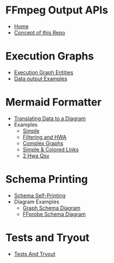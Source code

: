 <!-- First line gets deleted -->

# FFmpeg Output APIs

- [Home](Home.md)
- [Concept of this Repo](About/Concept-of-this-Repo.md)

# Execution Graphs

- [Execution Graph Entities](execution_graph/Execution-Graph-Entities.md)
- [Data output Examples](https://github.com/softworkz/ffmpeg_output_apis/tree/master/examples)

# Mermaid Formatter

- [Translating Data to a Diagram](execution_graph/Translating-to-Diagram.md)
- Examples
  - [Simple](visualization/Graphs-Example1.md)
  - [Filtering and HWA](visualization/Graphs-Example2.md)
  - [Complex Graphs](visualization/Graphs-Example3.md)
  - [Simple &amp; Colored Links](visualization/Graphs-Example3%20-Link-Coloring.md)
  - [2 Hwa Qsv](2_hwa_qsv.html)


# Schema Printing

- [Schema Self-Printing](schema_printing/Schema-Self-Printing.md)
- Diagram Examples
  - [Graph Schema Diagram](visualization/Graphs-Schema-Diagram.md)
  - [FFprobe Schema Diagram](visualization/FFprobe-Schema-Diagram.md)

#  Tests and Tryout

- [Tests And Tryout](tests/Tests-and-Tryout.md)



